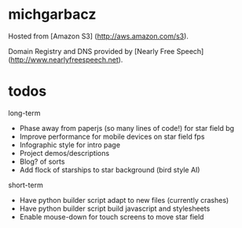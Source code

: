 michgarbacz
===========

Hosted from [Amazon S3] (http://aws.amazon.com/s3).

Domain Registry and DNS provided by [Nearly Free Speech] (http://www.nearlyfreespeech.net).


todos
=====
long-term
* Phase away from paperjs (so many lines of code!) for star field bg
* Improve performance for mobile devices on star field fps
* Infographic style for intro page
* Project demos/descriptions
* Blog? of sorts
* Add flock of starships to star background (bird style AI)

short-term
* Have python builder script adapt to new files (currently crashes)
* Have python builder script build javascript and stylesheets
* Enable mouse-down for touch screens to move star field

